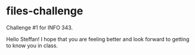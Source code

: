 files-challenge
===============

Challenge #1 for INFO 343.

Hello Steffan! I hope that you are feeling better and look forward to getting to know you in class.

